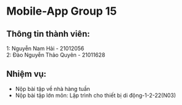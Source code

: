 # Mobile-App Group 15
## Thông tin thành viên:
1: Nguyễn Nam Hải - 21012056  
2: Đào Nguyễn Thảo Quyên - 21011628
## Nhiệm vụ:  
- Nộp bài tập về nhà hàng tuần
- Nộp bài tập lớn môn: Lập trình cho thiết bị di động-1-2-22(N03)
